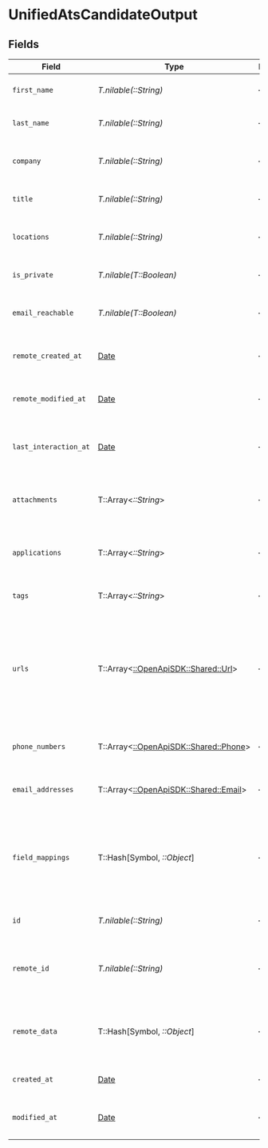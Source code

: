 # UnifiedAtsCandidateOutput


## Fields

| Field                                                                                                 | Type                                                                                                  | Required                                                                                              | Description                                                                                           |
| ----------------------------------------------------------------------------------------------------- | ----------------------------------------------------------------------------------------------------- | ----------------------------------------------------------------------------------------------------- | ----------------------------------------------------------------------------------------------------- |
| `first_name`                                                                                          | *T.nilable(::String)*                                                                                 | :heavy_minus_sign:                                                                                    | The first name of the candidate                                                                       |
| `last_name`                                                                                           | *T.nilable(::String)*                                                                                 | :heavy_minus_sign:                                                                                    | The last name of the candidate                                                                        |
| `company`                                                                                             | *T.nilable(::String)*                                                                                 | :heavy_minus_sign:                                                                                    | The company of the candidate                                                                          |
| `title`                                                                                               | *T.nilable(::String)*                                                                                 | :heavy_minus_sign:                                                                                    | The title of the candidate                                                                            |
| `locations`                                                                                           | *T.nilable(::String)*                                                                                 | :heavy_minus_sign:                                                                                    | The locations of the candidate                                                                        |
| `is_private`                                                                                          | *T.nilable(T::Boolean)*                                                                               | :heavy_minus_sign:                                                                                    | Whether the candidate is private                                                                      |
| `email_reachable`                                                                                     | *T.nilable(T::Boolean)*                                                                               | :heavy_minus_sign:                                                                                    | Whether the candidate is reachable by email                                                           |
| `remote_created_at`                                                                                   | [Date](https://ruby-doc.org/stdlib-2.6.1/libdoc/date/rdoc/Date.html)                                  | :heavy_minus_sign:                                                                                    | The remote creation date of the candidate                                                             |
| `remote_modified_at`                                                                                  | [Date](https://ruby-doc.org/stdlib-2.6.1/libdoc/date/rdoc/Date.html)                                  | :heavy_minus_sign:                                                                                    | The remote modification date of the candidate                                                         |
| `last_interaction_at`                                                                                 | [Date](https://ruby-doc.org/stdlib-2.6.1/libdoc/date/rdoc/Date.html)                                  | :heavy_minus_sign:                                                                                    | The last interaction date with the candidate                                                          |
| `attachments`                                                                                         | T::Array<*::String*>                                                                                  | :heavy_minus_sign:                                                                                    | The attachments UUIDs of the candidate                                                                |
| `applications`                                                                                        | T::Array<*::String*>                                                                                  | :heavy_minus_sign:                                                                                    | The applications UUIDs of the candidate                                                               |
| `tags`                                                                                                | T::Array<*::String*>                                                                                  | :heavy_minus_sign:                                                                                    | The tags of the candidate                                                                             |
| `urls`                                                                                                | T::Array<[::OpenApiSDK::Shared::Url](../../models/shared/url.md)>                                     | :heavy_minus_sign:                                                                                    | The urls of the candidate, possible values for Url type are WEBSITE, BLOG, LINKEDIN, GITHUB, or OTHER |
| `phone_numbers`                                                                                       | T::Array<[::OpenApiSDK::Shared::Phone](../../models/shared/phone.md)>                                 | :heavy_minus_sign:                                                                                    | The phone numbers of the candidate                                                                    |
| `email_addresses`                                                                                     | T::Array<[::OpenApiSDK::Shared::Email](../../models/shared/email.md)>                                 | :heavy_minus_sign:                                                                                    | The email addresses of the candidate                                                                  |
| `field_mappings`                                                                                      | T::Hash[Symbol, *::Object*]                                                                           | :heavy_minus_sign:                                                                                    | The custom field mappings of the object between the remote 3rd party & Panora                         |
| `id`                                                                                                  | *T.nilable(::String)*                                                                                 | :heavy_minus_sign:                                                                                    | The UUID of the candidate                                                                             |
| `remote_id`                                                                                           | *T.nilable(::String)*                                                                                 | :heavy_minus_sign:                                                                                    | The id of the candidate in the context of the 3rd Party                                               |
| `remote_data`                                                                                         | T::Hash[Symbol, *::Object*]                                                                           | :heavy_minus_sign:                                                                                    | The remote data of the candidate in the context of the 3rd Party                                      |
| `created_at`                                                                                          | [Date](https://ruby-doc.org/stdlib-2.6.1/libdoc/date/rdoc/Date.html)                                  | :heavy_minus_sign:                                                                                    | The created date of the object                                                                        |
| `modified_at`                                                                                         | [Date](https://ruby-doc.org/stdlib-2.6.1/libdoc/date/rdoc/Date.html)                                  | :heavy_minus_sign:                                                                                    | The modified date of the object                                                                       |
